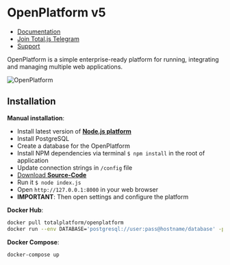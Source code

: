 # OpenPlatform v5

- [Documentation](https://docs.totaljs.com/openplatform/)
- [Join Total.js Telegram](https://t.me/totaljs)
- [Support](https://www.totaljs.com/support/)

OpenPlatform is a simple enterprise-ready platform for running, integrating and managing multiple web applications.

![OpenPlatform](https://docs.totaljs.com/download/x978001kb41d-tywfj5-640x464-1.gif)

## Installation

__Manual installation__:

- Install latest version of [__Node.js platform__](https://nodejs.org/en/)
- Install PostgreSQL
- Create a database for the OpenPlatform
- Install NPM dependencies via terminal `$ npm install` in the root of application
- Update connection strings in `/config` file
- [Download __Source-Code__](https://github.com/totaljs/openplatform)
- Run it `$ node index.js`
- Open `http://127.0.0.1:8000` in your web browser
- __IMPORTANT__: Then open settings and configure the platform

__Docker Hub__:

```bash
docker pull totalplatform/openplatform
docker run --env DATABASE='postgresql://user:pass@hostname/database' -p 8000:8000 totalplatform/openplatform
````

__Docker Compose__:

```bash
docker-compose up
````
